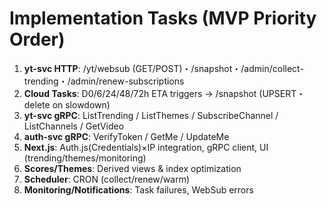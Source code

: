 # Implementation Tasks (MVP Priority Order)

1. **yt-svc HTTP**: /yt/websub (GET/POST)・/snapshot・/admin/collect-trending・/admin/renew-subscriptions
2. **Cloud Tasks**: D0/6/24/48/72h ETA triggers → /snapshot (UPSERT・delete on slowdown)
3. **yt-svc gRPC**: ListTrending / ListThemes / SubscribeChannel / ListChannels / GetVideo
4. **auth-svc gRPC**: VerifyToken / GetMe / UpdateMe
5. **Next.js**: Auth.js(Credentials)×IP integration, gRPC client, UI (trending/themes/monitoring)
6. **Scores/Themes**: Derived views & index optimization
7. **Scheduler**: CRON (collect/renew/warm)
8. **Monitoring/Notifications**: Task failures, WebSub errors